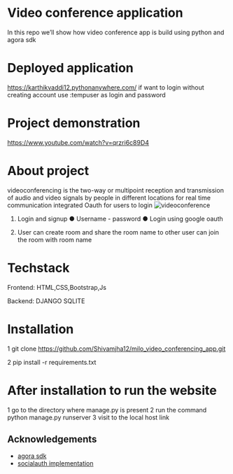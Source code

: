 
# Video conference application
In this repo we’ll show how video conference app is build using python and agora sdk

# Deployed application 

https://karthikvaddi12.pythonanywhere.com/
if want to login without creating account 
use :tempuser as login and password

# Project demonstration
https://www.youtube.com/watch?v=qrzri6c89D4

# About project
videoconferencing  is the two-way or multipoint reception and transmission of audio and video signals by people in different locations for real time communication
integrated Oauth for users to login 
![videoconference](https://user-images.githubusercontent.com/84653831/188324967-cd5edd72-1ff4-43c2-a40d-2e702484d5c1.jpeg)

1. Login and signup
● Username - password
● Login using google oauth

2. User can create room and share the room name to other user can join the room with room name

# Techstack 
Frontend: HTML,CSS,Bootstrap,Js

Backend: DJANGO SQLITE

# Installation

1 git clone https://github.com/Shivamjha12/milo_video_conferencing_app.git


2 pip install -r requirements.txt

# After installation to run the website 
1 go to the directory where manage.py is present
2 run the command python manage.py runserver
3 visit to the local host link




## Acknowledgements

 - [agora sdk](https://docs.agora.io/en/All/downloads?platform=Web)
 - [socialauth implementation](https://www.youtube.com/watch?v=56w8p0goIfs)
